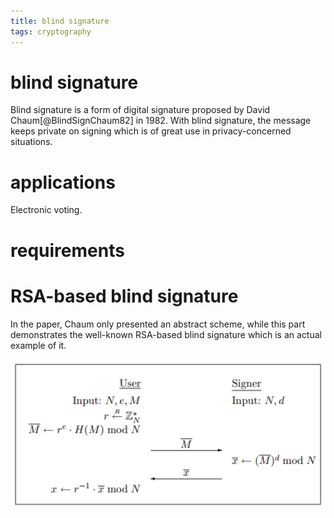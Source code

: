 ```yaml
---
title: blind signature
tags: cryptography
---
```


# blind signature

Blind signature is a form of digital signature proposed by David Chaum[@BlindSignChaum82] in 1982. With blind signature, the message keeps private on signing which is of great use in privacy-concerned situations.

# applications



Electronic voting.

# requirements

# RSA-based blind signature

In the paper, Chaum only presented an abstract scheme, while this part demonstrates the well-known RSA-based blind signature which is an actual example of it.

![RSA blind signing protocol[@diffie-hellman1976]](/files/rsa_blind_signature.PNG)
